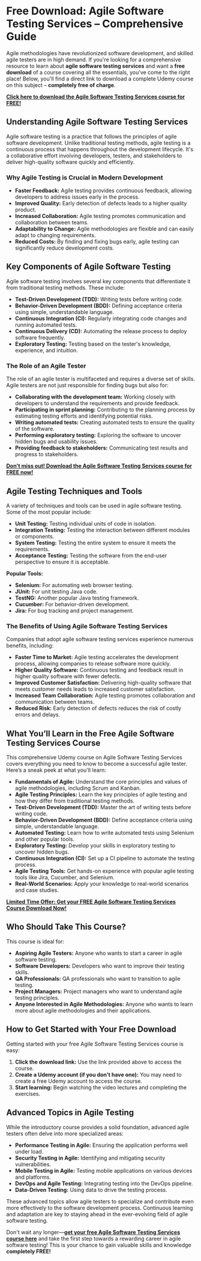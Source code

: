 # Free Download: Agile Software Testing Services – Comprehensive Guide

Agile methodologies have revolutionized software development, and skilled agile testers are in high demand. If you're looking for a comprehensive resource to learn about **agile software testing services** and want a **free download** of a course covering all the essentials, you've come to the right place! Below, you'll find a direct link to download a complete Udemy course on this subject – **completely free of charge**.

[**Click here to download the Agile Software Testing Services course for FREE!**](https://udemywork.com/agile-software-testing-services)

## Understanding Agile Software Testing Services

Agile software testing is a practice that follows the principles of agile software development. Unlike traditional testing methods, agile testing is a continuous process that happens throughout the development lifecycle. It's a collaborative effort involving developers, testers, and stakeholders to deliver high-quality software quickly and efficiently.

### Why Agile Testing is Crucial in Modern Development

*   **Faster Feedback:** Agile testing provides continuous feedback, allowing developers to address issues early in the process.
*   **Improved Quality:** Early detection of defects leads to a higher quality product.
*   **Increased Collaboration:** Agile testing promotes communication and collaboration between teams.
*   **Adaptability to Change:** Agile methodologies are flexible and can easily adapt to changing requirements.
*   **Reduced Costs:** By finding and fixing bugs early, agile testing can significantly reduce development costs.

## Key Components of Agile Software Testing

Agile software testing involves several key components that differentiate it from traditional testing methods. These include:

*   **Test-Driven Development (TDD):** Writing tests before writing code.
*   **Behavior-Driven Development (BDD):** Defining acceptance criteria using simple, understandable language.
*   **Continuous Integration (CI):** Regularly integrating code changes and running automated tests.
*   **Continuous Delivery (CD):** Automating the release process to deploy software frequently.
*   **Exploratory Testing:** Testing based on the tester's knowledge, experience, and intuition.

### The Role of an Agile Tester

The role of an agile tester is multifaceted and requires a diverse set of skills. Agile testers are not just responsible for finding bugs but also for:

*   **Collaborating with the development team:** Working closely with developers to understand the requirements and provide feedback.
*   **Participating in sprint planning:** Contributing to the planning process by estimating testing efforts and identifying potential risks.
*   **Writing automated tests:** Creating automated tests to ensure the quality of the software.
*   **Performing exploratory testing:** Exploring the software to uncover hidden bugs and usability issues.
*   **Providing feedback to stakeholders:** Communicating test results and progress to stakeholders.

[**Don't miss out! Download the Agile Software Testing Services course for FREE now!**](https://udemywork.com/agile-software-testing-services)

## Agile Testing Techniques and Tools

A variety of techniques and tools can be used in agile software testing. Some of the most popular include:

*   **Unit Testing:** Testing individual units of code in isolation.
*   **Integration Testing:** Testing the interaction between different modules or components.
*   **System Testing:** Testing the entire system to ensure it meets the requirements.
*   **Acceptance Testing:** Testing the software from the end-user perspective to ensure it is acceptable.

**Popular Tools:**

*   **Selenium:** For automating web browser testing.
*   **JUnit:** For unit testing Java code.
*   **TestNG:** Another popular Java testing framework.
*   **Cucumber:** For behavior-driven development.
*   **Jira:** For bug tracking and project management.

### The Benefits of Using Agile Software Testing Services

Companies that adopt agile software testing services experience numerous benefits, including:

*   **Faster Time to Market:** Agile testing accelerates the development process, allowing companies to release software more quickly.
*   **Higher Quality Software:** Continuous testing and feedback result in higher quality software with fewer defects.
*   **Improved Customer Satisfaction:** Delivering high-quality software that meets customer needs leads to increased customer satisfaction.
*   **Increased Team Collaboration:** Agile testing promotes collaboration and communication between teams.
*   **Reduced Risk:** Early detection of defects reduces the risk of costly errors and delays.

## What You’ll Learn in the Free Agile Software Testing Services Course

This comprehensive Udemy course on Agile Software Testing Services covers everything you need to know to become a successful agile tester. Here’s a sneak peek at what you'll learn:

*   **Fundamentals of Agile:** Understand the core principles and values of agile methodologies, including Scrum and Kanban.
*   **Agile Testing Principles:** Learn the key principles of agile testing and how they differ from traditional testing methods.
*   **Test-Driven Development (TDD):** Master the art of writing tests before writing code.
*   **Behavior-Driven Development (BDD):** Define acceptance criteria using simple, understandable language.
*   **Automated Testing:** Learn how to write automated tests using Selenium and other popular tools.
*   **Exploratory Testing:** Develop your skills in exploratory testing to uncover hidden bugs.
*   **Continuous Integration (CI):** Set up a CI pipeline to automate the testing process.
*   **Agile Testing Tools:** Get hands-on experience with popular agile testing tools like Jira, Cucumber, and Selenium.
*   **Real-World Scenarios:** Apply your knowledge to real-world scenarios and case studies.

[**Limited Time Offer: Get your FREE Agile Software Testing Services Course Download Now!**](https://udemywork.com/agile-software-testing-services)

## Who Should Take This Course?

This course is ideal for:

*   **Aspiring Agile Testers:** Anyone who wants to start a career in agile software testing.
*   **Software Developers:** Developers who want to improve their testing skills.
*   **QA Professionals:** QA professionals who want to transition to agile testing.
*   **Project Managers:** Project managers who want to understand agile testing principles.
*   **Anyone Interested in Agile Methodologies:** Anyone who wants to learn more about agile methodologies and their applications.

## How to Get Started with Your Free Download

Getting started with your free Agile Software Testing Services course is easy:

1.  **Click the download link:** Use the link provided above to access the course.
2.  **Create a Udemy account (if you don't have one):** You may need to create a free Udemy account to access the course.
3.  **Start learning:** Begin watching the video lectures and completing the exercises.

## Advanced Topics in Agile Testing

While the introductory course provides a solid foundation, advanced agile testers often delve into more specialized areas:

*   **Performance Testing in Agile:** Ensuring the application performs well under load.
*   **Security Testing in Agile:** Identifying and mitigating security vulnerabilities.
*   **Mobile Testing in Agile:** Testing mobile applications on various devices and platforms.
*   **DevOps and Agile Testing:** Integrating testing into the DevOps pipeline.
*   **Data-Driven Testing:** Using data to drive the testing process.

These advanced topics allow agile testers to specialize and contribute even more effectively to the software development process. Continuous learning and adaptation are key to staying ahead in the ever-evolving field of agile software testing.

Don't wait any longer—**[get your free Agile Software Testing Services course here](https://udemywork.com/agile-software-testing-services)** and take the first step towards a rewarding career in agile software testing! This is your chance to gain valuable skills and knowledge **completely FREE!**
